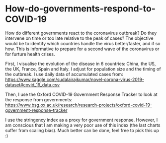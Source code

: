 # How-do-governments-respond-to-COVID-19

How do different governments react to the coronavirus outbreak? Do they intervene on time or too late relative to the peak of cases? The objective would be to identify which countries handle the virus better/faster, and if so how. This is informative to prepare for a second wave of the coronavirus or for furture health crises.
 
First, I visualise the evolution of the disease in 6 countries: China, the US, the UK, France, Spain and Italy. I adjust for population size and the timing of the outbreak. I use daily data of accumulated cases from: https://www.kaggle.com/sudalairajkumar/novel-corona-virus-2019-dataset#covid_19_data.csv
 
Then, I use the Oxford COVID-19 Government Response Tracker to look at the response from governments: https://www.bsg.ox.ac.uk/research/research-projects/oxford-covid-19-government-response-tracker
 
I use the stringency index as a proxy for government response. However, I am conscious that I am making a very poor use of this index (the last charts suffer from scaling bias). Much better can be done, feel free to pick this up :)
